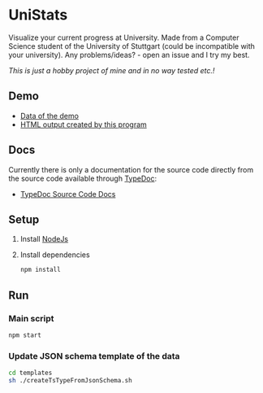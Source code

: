 # UniStats

Visualize your current progress at University.
Made from a Computer Science student of the University of Stuttgart (could be incompatible with your university).
Any problems/ideas? - open an issue and I try my best.

*This is just a hobby project of mine and in no way tested etc.!*

## Demo

- [Data of the demo](https://anonymerniklasistanonym.github.io/UniStats/demo.json)
- [HTML output created by this program](https://anonymerniklasistanonym.github.io/UniStats/demo.html)

## Docs

Currently there is only a documentation for the source code directly from the source code available through [TypeDoc](https://typedoc.org/):

- [TypeDoc Source Code Docs](https://anonymerniklasistanonym.github.io/UniStats/globals.html)

## Setup

1. Install [NodeJs](https://nodejs.org/en/download/current/)

2. Install dependencies

   ```sh
   npm install
   ```

## Run

### Main script

```sh
npm start
```

### Update JSON schema template of the data

```sh
cd templates
sh ./createTsTypeFromJsonSchema.sh
```
